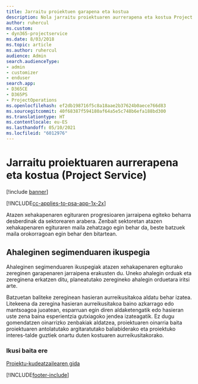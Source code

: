 ```yaml
---
title: Jarraitu proiektuen garapena eta kostua
description: Nola jarraitu proiektuaren aurrerapena eta kostua Project Service-n
author: ruhercul
ms.custom:
- dyn365-projectservice
ms.date: 8/03/2018
ms.topic: article
ms.author: ruhercul
audience: Admin
search.audienceType:
- admin
- customizer
- enduser
search.app:
- D365CE
- D365PS
- ProjectOperations
ms.openlocfilehash: ef2db198716f5c8a18aae2b37624b0aece766d83
ms.sourcegitcommit: 40f68387f594180af64a5e5c748b6efa188bd300
ms.translationtype: HT
ms.contentlocale: eu-ES
ms.lasthandoff: 05/10/2021
ms.locfileid: "6012976"
---
```

# <a name="track-project-progress-and-cost-project-service"></a>Jarraitu proiektuaren aurrerapena eta kostua (Project Service)

[!include [banner](../includes/psa-now-project-operations.md)]

[!INCLUDE[cc-applies-to-psa-app-1x-2x](../includes/cc-applies-to-psa-app-1x-2x.md)]

Atazen xehakapenaren egituraren progresioaren jarraipena egiteko beharra desberdinak da sektorearen arabera. Zenbait sektoretan atazen xehakapenaren egituraren maila zehatzago egin behar da, beste batzuek maila orokorragoan egin behar den bitartean.  
  
## <a name="effort-tracking-view"></a>Ahaleginen segimenduaren ikuspegia  
Ahaleginen segimenduaren ikuspegiak atazen xehakapenaren egiturako zereginen garapenaren jarraipena erakusten du. Uneko ahalegin orduak eta zereginena erkatzen ditu, planeatutako zeregineko ahalegin orduetara iritsi arte.  
  
Batzuetan baliteke zereginean hasieran aurreikusitakoa aldatu behar izatea. Litekeena da zeregina hasieran aurreikusitakoa baino azkarrago edo mantsoagoa juoatean, esparruan egin diren aldaketengatik edo hasieran uste zena baina esperientzia gutxiagoko jendea izateagatik. Ez dugu gomendatzen oinarrizko zenbakiak aldatzea, proiektuaren oinarria baita proiektuaren antolatutako argitaratutako baliabiderako eta proiektuko interes-talde guztiek onartu duten kostuaren aurreikusitakorako.  
  
### <a name="see-also"></a>Ikusi baita ere  
 [Proiektu-kudeatzailearen gida](../psa/project-manager-guide.md)


[!INCLUDE[footer-include](../includes/footer-banner.md)]